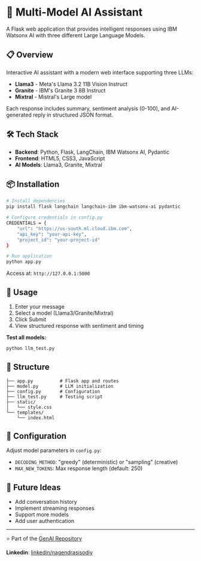 # 🤖 Multi-Model AI Assistant

A Flask web application that provides intelligent responses using IBM Watsonx AI with three different Large Language Models.

## 📋 Overview

Interactive AI assistant with a modern web interface supporting three LLMs:
- **Llama3** - Meta's Llama 3.2 11B Vision Instruct
- **Granite** - IBM's Granite 3 8B Instruct  
- **Mixtral** - Mistral's Large model

Each response includes summary, sentiment analysis (0-100), and AI-generated reply in structured JSON format.

## 🛠️ Tech Stack

- **Backend**: Python, Flask, LangChain, IBM Watsonx AI, Pydantic
- **Frontend**: HTML5, CSS3, JavaScript
- **AI Models**: Llama3, Granite, Mixtral

## 📦 Installation

```bash
# Install dependencies
pip install flask langchain langchain-ibm ibm-watsonx-ai pydantic

# Configure credentials in config.py
CREDENTIALS = {
    "url": "https://us-south.ml.cloud.ibm.com",
    "api_key": "your-api-key",
    "project_id": "your-project-id"
}

# Run application
python app.py
```

Access at: `http://127.0.0.1:5000`

## 🚀 Usage

1. Enter your message
2. Select a model (Llama3/Granite/Mixtral)
3. Click Submit
4. View structured response with sentiment and timing

**Test all models:**
```bash
python llm_test.py
```

## 📁 Structure

```
├── app.py          # Flask app and routes
├── model.py        # LLM initialization
├── config.py       # Configuration
├── llm_test.py     # Testing script
├── static/
│   └── style.css
└── templates/
    └── index.html
```

## 🔧 Configuration

Adjust model parameters in `config.py`:
- `DECODING_METHOD`: "greedy" (deterministic) or "sampling" (creative)
- `MAX_NEW_TOKENS`: Max response length (default: 250)

## 🔮 Future Ideas

- Add conversation history
- Implement streaming responses
- Support more models
- Add user authentication

---

⭐ Part of the [GenAI Repository](https://github.com/nagendrasisodiya/GenAI)

**Linkedin**: [linkedin/nagendrasisodiy](https://www.linkedin.com/in/nagendrasisodiya/)
